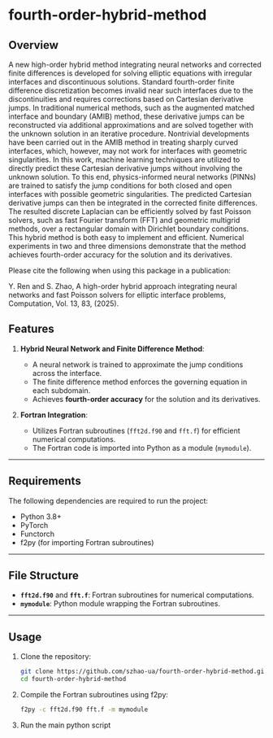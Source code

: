 # fourth-order-hybrid-method




## Overview

A new high-order hybrid method integrating neural networks and corrected finite differences  is developed for solving elliptic equations with irregular interfaces and discontinuous solutions. Standard fourth-order finite difference discretization becomes invalid near such interfaces due to the discontinuities and requires corrections based on Cartesian derivative jumps. In traditional numerical methods, such as the augmented matched interface and boundary (AMIB) method, these derivative jumps can be reconstructed via additional approximations and are solved together with the unknown solution in an iterative procedure. Nontrivial developments have been carried out in the AMIB method in treating sharply curved interfaces, which, however, may not work for interfaces with geometric singularities. In this work, machine learning techniques are utilized to directly predict these Cartesian derivative jumps without involving the unknown solution. To this end, physics-informed neural networks (PINNs) are trained to satisfy the jump conditions for both closed and open interfaces with possible geometric singularities. The predicted Cartesian derivative jumps can then be integrated in the corrected finite differences. The resulted discrete Laplacian can be efficiently solved by fast Poisson solvers, such as fast Fourier transform (FFT) and geometric multigrid methods, over a rectangular domain with Dirichlet boundary conditions. This hybrid method is both easy to implement and efficient. Numerical experiments in two and three dimensions demonstrate that the method achieves fourth-order accuracy for the solution and its derivatives.

<!--
This project focuses on solving the Poisson interface problem described by the following partial differential equation (PDE):
$$
\Delta u(\mathbf{x}) + \lambda(\mathbf{x}) u(\mathbf{x}) = f(\mathbf{x}), \quad \mathbf{x} \in \Omega^- \cup \Omega^+,
$$

subject to the Dirichlet boundary condition:

$$
u(\mathbf{x}) = u_b(\mathbf{x}), \quad \mathbf{x} \in \partial \Omega.
$$

The computational domain $$\ \Omega \$$ is assumed to be rectangular and is partitioned into subdomains:

$$
\Omega = \Omega^{+} \cup \Omega^{-},
$$

separated by an interface $$\ \Gamma \$$. 
The solution in each subdomain is denoted by $$\ u^{+} \$$ and $$\ u^{-} \$$, while the source terms are $$\ f^{+} \$$ and $$\ f^{-} \$$.

Across the interface $$\ \Gamma \$$, the solution exhibits jump discontinuities governed by the following conditions:

$$
[\![u(\mathbf{x})]\!] = \gamma(\mathbf{x}), \quad [\![u_n(\mathbf{x})]\!] = \rho(\mathbf{x}), \quad \mathbf{x} \in \Gamma,
$$

where $$\( [\![u(\mathbf{x})]\!] \) $$ and $$\( [\![u_n(\mathbf{x})]\!] \)$$ represent the jump in the function and its normal derivative, respectively.-->

Please cite the following when using this package in a publication:

Y. Ren and S. Zhao, A high-order hybrid approach integrating neural networks and fast Poisson solvers for elliptic interface problems, Computation, Vol. 13, 83, (2025).

## Features

1. **Hybrid Neural Network and Finite Difference Method**:
   - A neural network is trained to approximate the jump conditions across the interface.
   - The finite difference method enforces the governing equation in each subdomain.
   - Achieves **fourth-order accuracy** for the solution and its derivatives.



2. **Fortran Integration**:
   - Utilizes Fortran subroutines (`fft2d.f90` and `fft.f`) for efficient numerical computations.
   - The Fortran code is imported into Python as a module (`mymodule`).

---

## Requirements

The following dependencies are required to run the project:
- Python 3.8+
- PyTorch
- Functorch
- f2py (for importing Fortran subroutines)

---

## File Structure

- **`fft2d.f90`** and **`fft.f`**: Fortran subroutines for numerical computations.
- **`mymodule`**: Python module wrapping the Fortran subroutines.

---

## Usage

1. Clone the repository:
   ```bash
   git clone https://github.com/szhao-ua/fourth-order-hybrid-method.git
   cd fourth-order-hybrid-method

2. Compile the Fortran subroutines using f2py:
   ```bash
   f2py -c fft2d.f90 fft.f -m mymodule


3. Run the main python script

